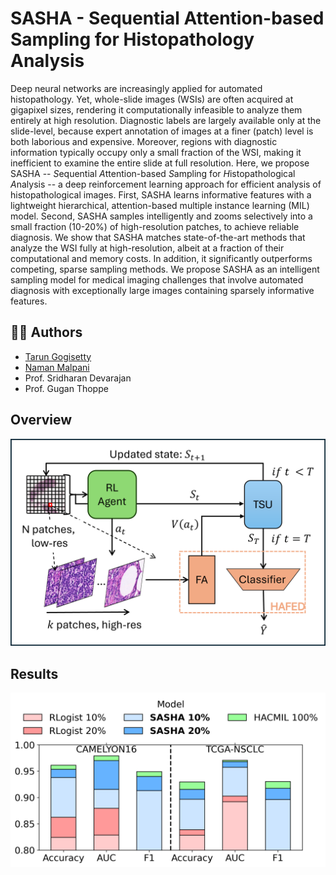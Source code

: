 # SASHA - Sequential Attention-based Sampling for Histopathology Analysis

Deep neural networks are increasingly applied for automated histopathology. 
Yet, whole-slide images (WSIs) are often acquired at gigapixel sizes, rendering it 
computationally infeasible to analyze them entirely at high resolution. 
Diagnostic labels are largely available only at the slide-level, 
because expert annotation of images at a finer (patch) level is both 
laborious and expensive. Moreover, regions with diagnostic information typically occupy 
only a small fraction of the WSI, making it inefficient to examine the entire 
slide at full resolution. Here, we propose SASHA -- *S*equential *A*ttention-based *S*ampling for *H*istopathological 
*A*nalysis -- a deep reinforcement learning approach for efficient analysis of histopathological images. 
First, SASHA learns informative features with a lightweight hierarchical, attention-based multiple instance 
learning (MIL) model. 
Second, SASHA samples intelligently and zooms selectively into a small fraction (10-20\%) of high-resolution patches, 
to achieve reliable diagnosis. We show that SASHA matches state-of-the-art methods that analyze the WSI fully at 
high-resolution, albeit at a fraction of their computational and memory costs. 
In addition, it significantly outperforms competing, sparse sampling methods. 
We propose SASHA as an intelligent sampling model for medical imaging challenges that involve automated diagnosis 
with exceptionally large images containing sparsely informative features.

## 👨‍💻 Authors

- [Tarun Gogisetty](https://github.com/GT657)
- [Naman Malpani](https://github.com/Naman2399)
- Prof. Sridharan Devarajan
- Prof. Gugan Thoppe

## Overview 

![Semantic Diagram](images/overview.png) 

## Results

![Results](images/results.png)



